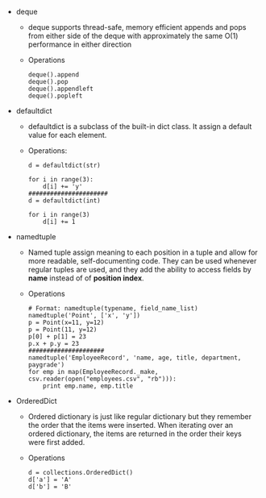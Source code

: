 * deque
    * deque supports thread-safe, memory efficient appends and pops from either side of the deque with approximately the same O(1) performance in either direction
    
  * Operations
  
    ```
    deque().append
    deque().pop
    deque().appendleft
    deque().popleft
    ```
  
    
  

* defaultdict

  * defaultdict is a subclass of the built-in dict class. It assign a default value for each element.

  * Operations:

    ```
    d = defaultdict(str)
    
    for i in range(3):
        d[i] += 'y'
    ######################
    d = defaultdict(int)
    
    for i in range(3)
        d[i] += 1
    ```



* namedtuple

  * Named tuple assign meaning to each position in a tuple and allow for more readable, self-documenting code. They can be used whenever regular tuples are used, and they add the ability to access fields by **name** instead of of **position index**.

  * Operations

    ```
    # Format: namedtuple(typename, field_name_list)
    namedtuple('Point', ['x', 'y'])
    p = Point(x=11, y=12)
    p = Point(11, y=12)
    p[0] + p[1] = 23
    p.x + p.y = 23
    #####################
    namedtuple('EmployeeRecord', 'name, age, title, department, paygrade')
    for emp in map(EmployeeRecord._make, csv.reader(open("employees.csv", "rb"))):
    	print emp.name, emp.title
    ```

    

* OrderedDict

  * Ordered dictionary is just like regular dictionary but they remember the order that the items were inserted. When iterating over an ordered dictionary, the items are returned in the order their keys were first added.

  * Operations

    ```
    d = collections.OrderedDict()
    d['a'] = 'A'
    d['b'] = 'B'
    ```

    